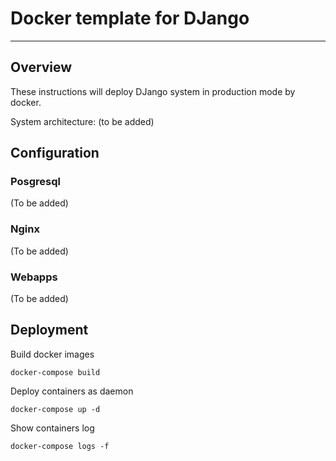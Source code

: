 # Docker template for DJango
---------------------------------

## Overview

These instructions will deploy DJango system in production mode by docker.

System architecture: (to be added)

## Configuration

### Posgresql
(To be added)

### Nginx
(To be added)

### Webapps
(To be added)

## Deployment

Build docker images

```
docker-compose build
```

Deploy containers as daemon

```
docker-compose up -d
```

Show containers log

```
docker-compose logs -f
```

